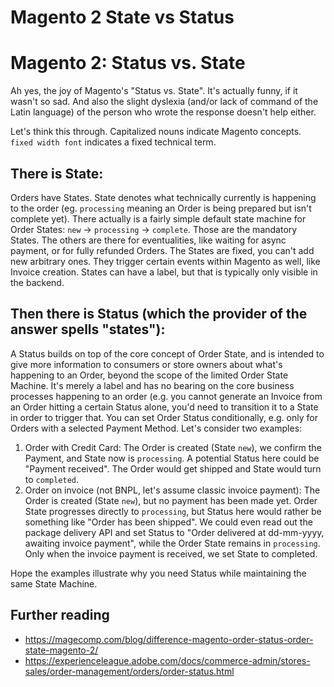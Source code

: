 # Magento 2 State vs Status

# Magento 2: Status vs. State

Ah yes, the joy of Magento's "Status vs. State". It's actually funny, if it wasn't so sad. And also the slight dyslexia (and/or lack of command of the Latin language) of the person who wrote the response doesn't help either.

Let's think this through. Capitalized nouns indicate Magento concepts. `fixed width font` indicates a fixed technical term.

## There is State:

Orders have States. State denotes what technically currently is happening to the order (eg. `processing` meaning an Order is being prepared but isn't complete yet). There actually is a fairly simple default state machine for Order States: `new` -> `processing` -> `complete`. Those are the mandatory States. The others are there for eventualities, like waiting for async payment, or for fully refunded Orders. The States are fixed, you can't add new arbitrary ones. They trigger certain events within Magento as well, like Invoice creation. States can have a label, but that is typically only visible in the backend.

## Then there is Status (which the provider of the answer spells "states"):

A Status builds on top of the core concept of Order State, and is intended to give more information to consumers or store owners about what's happening to an Order, beyond the scope of the limited Order State Machine. It's merely a label and has no bearing on the core business processes happening to an order (e.g. you cannot generate an Invoice from an Order hitting a certain Status alone, you'd need to transition it to a State in order to trigger that. You can set Order Status conditionally, e.g. only for Orders with a selected Payment Method. Let's consider two examples:

1. Order with Credit Card: The Order is created (State `new`), we confirm the Payment, and State now is `processing`. A potential Status here could be "Payment received". The Order would get shipped and State would turn to `completed`.
1. Order on invoice (not BNPL, let's assume classic invoice payment): The Order is created (State `new`), but no payment has been made yet. Order State progresses directly to `processing`, but Status here would rather be something like "Order has been shipped". We could even read out the package delivery API and set Status to "Order delivered at dd-mm-yyyy, awaiting invoice payment", while the Order State remains in `processing`. Only when the invoice payment is received, we set State to completed.

Hope the examples illustrate why you need Status while maintaining the same State Machine.

## Further reading
* https://magecomp.com/blog/difference-magento-order-status-order-state-magento-2/
* https://experienceleague.adobe.com/docs/commerce-admin/stores-sales/order-management/orders/order-status.html


